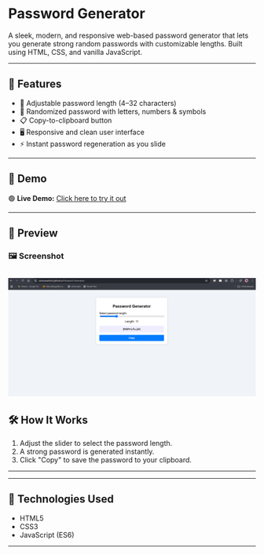 # Password Generator

A sleek, modern, and responsive web-based password generator that lets you generate strong random passwords with customizable lengths. Built using HTML, CSS, and vanilla JavaScript.

---

## 📌 Features

- 🔢 Adjustable password length (4–32 characters)
- 🎲 Randomized password with letters, numbers & symbols
- 📋 Copy-to-clipboard button
- 🖥️ Responsive and clean user interface
- ⚡ Instant password regeneration as you slide

---

## 🚀 Demo

🟢 **Live Demo:** [Click here to try it out](https://sarbeswarbhol.github.io/Password-Generator/)  

---

## 🎥 Preview

### 🖼️ Screenshot
![Screenshot](assets/screenshot.png)
---

## 🛠️ How It Works

1. Adjust the slider to select the password length.
2. A strong password is generated instantly.
3. Click "Copy" to save the password to your clipboard.

---

---

## 🧰 Technologies Used

- HTML5
- CSS3
- JavaScript (ES6)

---
